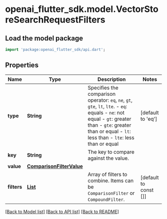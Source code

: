 # openai_flutter_sdk.model.VectorStoreSearchRequestFilters

## Load the model package
```dart
import 'package:openai_flutter_sdk/api.dart';
```

## Properties
Name | Type | Description | Notes
------------ | ------------- | ------------- | -------------
**type** | **String** | Specifies the comparison operator: `eq`, `ne`, `gt`, `gte`, `lt`, `lte`. - `eq`: equals - `ne`: not equal - `gt`: greater than - `gte`: greater than or equal - `lt`: less than - `lte`: less than or equal  | [default to 'eq']
**key** | **String** | The key to compare against the value. | 
**value** | [**ComparisonFilterValue**](ComparisonFilterValue.md) |  | 
**filters** | [**List<ComparisonFilter>**](ComparisonFilter.md) | Array of filters to combine. Items can be `ComparisonFilter` or `CompoundFilter`. | [default to const []]

[[Back to Model list]](../README.md#documentation-for-models) [[Back to API list]](../README.md#documentation-for-api-endpoints) [[Back to README]](../README.md)


